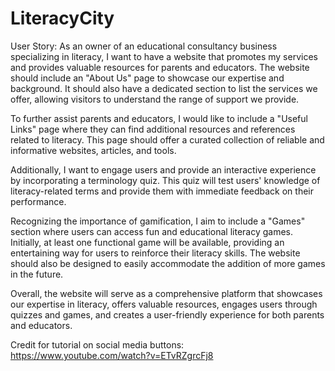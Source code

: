 # LiteracyCity

User Story:
As an owner of an educational consultancy business specializing in literacy, I want to have a website that promotes my services and provides valuable resources for parents and educators. The website should include an "About Us" page to showcase our expertise and background. It should also have a dedicated section to list the services we offer, allowing visitors to understand the range of support we provide.

To further assist parents and educators, I would like to include a "Useful Links" page where they can find additional resources and references related to literacy. This page should offer a curated collection of reliable and informative websites, articles, and tools.

Additionally, I want to engage users and provide an interactive experience by incorporating a terminology quiz. This quiz will test users' knowledge of literacy-related terms and provide them with immediate feedback on their performance.

Recognizing the importance of gamification, I aim to include a "Games" section where users can access fun and educational literacy games. Initially, at least one functional game will be available, providing an entertaining way for users to reinforce their literacy skills. The website should also be designed to easily accommodate the addition of more games in the future.

Overall, the website will serve as a comprehensive platform that showcases our expertise in literacy, offers valuable resources, engages users through quizzes and games, and creates a user-friendly experience for both parents and educators.

Credit for tutorial on social media buttons:
https://www.youtube.com/watch?v=ETvRZgrcFj8